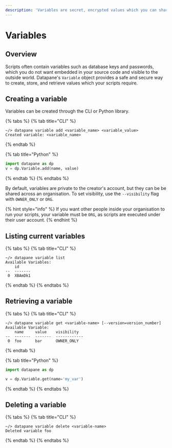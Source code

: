 ```yaml
---
description: 'Variables are secret, encrypted values which you can share between scripts.'
---
```


# Variables

## Overview

Scripts often contain variables such as database keys and passwords, which you do not want embedded in your source code and visible to the outside world. Datapane's `Variable` object provides a safe and secure way to create, store, and retrieve values which your scripts require.

## Creating a variable

Variables can be created through the CLI or Python library.

{% tabs %}
{% tab title="CLI" %}
```text
~/> datapane variable add <variable_name> <variable_value>
Created variable: <variable_name>
```
{% endtab %}

{% tab title="Python" %}
```python
import datapane as dp
v = dp.Variable.add(name, value)
```
{% endtab %}
{% endtabs %}

By default, variables are private to the creator's account, but they can be be shared across an organisation. To set visibility, use the `--visibility` flag with `OWNER_ONLY` or `ORG`. 

{% hint style="info" %}
If you want other people inside your organisation to run your scripts, your variable must be `ORG`, as scripts are executed under their user account.
{% endhint %}

## Listing current variables

{% tabs %}
{% tab title="CLI" %}
```text
~/> datapane variable list
Available Variables:
    id
--  -------
 0  XBAmDk1
```
{% endtab %}
{% endtabs %}

## Retrieving a variable

{% tabs %}
{% tab title="CLI" %}
```text
~/> datapane variable get <variable-name> [--version=version_number]
Available Variable:
    name     value    visibility
--  -------  -------  ------------
 0  foo      bar      OWNER_ONLY
```
{% endtab %}

{% tab title="Python" %}
```python
import datapane as dp

v = dp.Variable.get(name='my_var')
```
{% endtab %}
{% endtabs %}

## Deleting a variable

{% tabs %}
{% tab title="CLI" %}
```text
~/> datapane variable delete <variable-name>    
Deleted variable foo
```
{% endtab %}
{% endtabs %}





